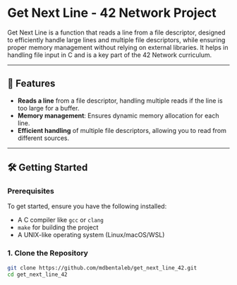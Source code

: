 # Get Next Line - 42 Network Project

Get Next Line is a function that reads a line from a file descriptor, designed to efficiently handle large lines and multiple file descriptors, while ensuring proper memory management without relying on external libraries.
It helps in handling file input in C and is a key part of the 42 Network curriculum.

---

## 🚀 Features

- **Reads a line** from a file descriptor, handling multiple reads if the line is too large for a buffer.
- **Memory management**: Ensures dynamic memory allocation for each line.
- **Efficient handling** of multiple file descriptors, allowing you to read from different sources.

---

## 🛠️ Getting Started

### Prerequisites

To get started, ensure you have the following installed:
- A C compiler like `gcc` or `clang`
- `make` for building the project
- A UNIX-like operating system (Linux/macOS/WSL)

### 1. Clone the Repository
```bash
git clone https://github.com/mdbentaleb/get_next_line_42.git
cd get_next_line_42
